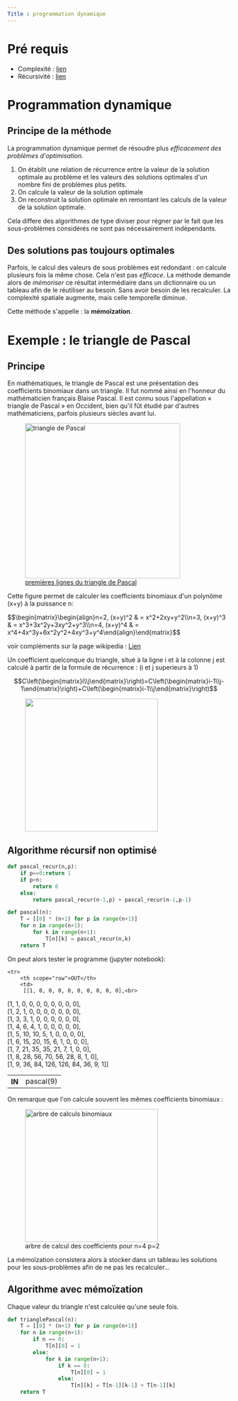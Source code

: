 ```yaml
---
Title : programmation dynamique
---
```

# Pré requis
* Complexité : [lien](/docs/NSI/algorithmes/page1/)
* Récursivité : [lien](/docs/NSI/langages/page2/)


# Programmation dynamique
## Principe de la méthode
La programmation dynamique permet de résoudre plus *efficacement des problèmes d'optimisation.* 

1. On établit une relation de récurrence entre la valeur de la solution optimale au problème et les valeurs des solutions optimales d'un nombre fini de problèmes plus petits.
2. On calcule la valeur de la solution optimale
3. On reconstruit la solution optimale en remontant les calculs de la valeur de la solution optimale.

Cela differe des algorithmes de type diviser pour régner par le fait que les sous-problèmes considérés ne sont pas nécessairement indépendants.

## Des solutions pas toujours optimales
Parfois, le calcul des valeurs de sous problèmes est redondant : on calcule plusieurs fois la même chose. Cela n'est pas *efficace*.
La méthode demande alors de *mémoriser* ce résultat intermédiaire dans un dictionnaire ou un tableau afin de le réutiliser au besoin. Sans avoir besoin de les recalculer. La complexité spatiale augmente, mais celle temporelle diminue.

Cette méthode s'appelle : la **mémoïzation**.

# Exemple : le triangle de Pascal
## Principe
En mathématiques, le triangle de Pascal est une présentation des coefficients binomiaux dans un triangle. Il fut nommé ainsi en l'honneur du mathématicien français Blaise Pascal. Il est connu sous l'appellation « triangle de Pascal » en Occident, bien qu'il fût étudié par d'autres mathématiciens, parfois plusieurs siècles avant lui.

<figure>
  <img src="../images/page6-Pascal_triangle.jpg" width="350px" alt="triangle de Pascal">
  <a href="https://commons.wikimedia.org/w/index.php?curid=3105222"><figcaption>premières lignes du triangle de Pascal</figcaption></a>
</figure>

Cette figure permet de calculer les coefficients binomiaux d'un polynôme (x+y) à la puissance n: 

<p>
$$\begin{matrix}\begin{align}n=2, (x+y)^2 & = x^2+2xy+y^2\\n=3, (x+y)^3 & = x^3+3x^2y+3xy^2+y^3\\n=4, (x+y)^4 & = x^4+4x^3y+6x^2y^2+4xy^3+y^4\end{align}\end{matrix}$$
</p>
<p>
voir compléments sur la page wikipedia : <a href="https://fr.wikipedia.org/wiki/Triangle_de_Pascal">Lien</a>
</p>
<p>
Un coefficient quelconque du triangle, situé à la ligne i et à la colonne j est calculé à partir de la formule de récurrence : (i et j superieurs à 1)

$$C\left(\begin{matrix}i\\j\end{matrix}\right)=C\left(\begin{matrix}i-1\\j-1\end{matrix}\right)+C\left(\begin{matrix}i-1\\j\end{matrix}\right)$$
</p>

<figure>
  <img src="../images/page6_calcul.png"  width=300px>
</figure>

## Algorithme récursif non optimisé

```python
def pascal_recur(n,p):
    if p==0:return 1
    if p>n:
        return 0
    else:
        return pascal_recur(n-1,p) + pascal_recur(n-1,p-1)

def pascal(n):
    T = [[0] * (n+1) for p in range(n+1)]
    for n in range(n+1):
        for k in range(n+1):
            T[n][k] = pascal_recur(n,k)
    return T
```


On peut alors tester le programme (jupyter notebook):

<table>
    <tr>
        <th scope="row">IN</th>
        <td>pascal(9)
        </td>
    </tr>
   
    <tr>
        <th scope="row">OUT</th>
        <td>
         [[1, 0, 0, 0, 0, 0, 0, 0, 0, 0],<br>
 [1, 1, 0, 0, 0, 0, 0, 0, 0, 0],<br>
 [1, 2, 1, 0, 0, 0, 0, 0, 0, 0],<br>
 [1, 3, 3, 1, 0, 0, 0, 0, 0, 0],<br>
 [1, 4, 6, 4, 1, 0, 0, 0, 0, 0],<br>
 [1, 5, 10, 10, 5, 1, 0, 0, 0, 0],<br>
 [1, 6, 15, 20, 15, 6, 1, 0, 0, 0],<br>
 [1, 7, 21, 35, 35, 21, 7, 1, 0, 0],<br>
 [1, 8, 28, 56, 70, 56, 28, 8, 1, 0],<br>
 [1, 9, 36, 84, 126, 126, 84, 36, 9, 1]]
        </td>
    </tr>
</table>

On remarque que l'on calcule souvent les mêmes coefficients binomiaux : 

<figure>
  <img src="../images/page6_arbre_binomiaux.png" alt="arbre de calculs binomiaux" width=300px>
  <figcaption>arbre de calcul des coefficients pour n=4 p=2</figcaption>
</figure>

La mémoïzation consistera alors à stocker dans un tableau les solutions pour les sous-problèmes afin de ne pas les recalculer...

## Algorithme avec mémoïzation
Chaque valeur du triangle n'est calculée qu'une seule fois.

```python
def trianglePascal(n):
    T = [[0] * (n+1) for p in range(n+1)]
    for n in range(n+1):
        if n == 0:
            T[n][0] = 1
        else:
            for k in range(n+1):
                if k == 0:
                    T[n][0] = 1
                else:
                    T[n][k] = T[n-1][k-1] + T[n-1][k]
    return T
```



